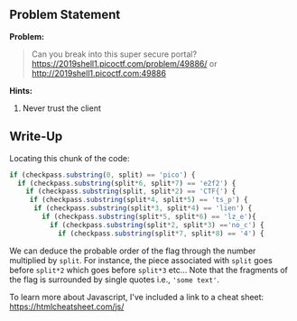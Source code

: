 ## Problem Statement


**Problem:**

>Can you break into this super secure portal?
https://2019shell1.picoctf.com/problem/49886/ or http://2019shell1.picoctf.com:49886

**Hints:**

1. Never trust the client

## Write-Up


Locating this chunk of the code:

```js
if (checkpass.substring(0, split) == 'pico') {
  if (checkpass.substring(split*6, split*7) == 'e2f2') {
    if (checkpass.substring(split, split*2) == 'CTF{') {
     if (checkpass.substring(split*4, split*5) == 'ts_p') {
      if (checkpass.substring(split*3, split*4) == 'lien') {
        if (checkpass.substring(split*5, split*6) == 'lz_e'){
          if (checkpass.substring(split*2, split*3) =='no_c') {
            if (checkpass.substring(split*7, split*8) == '4') {
```

We can deduce the probable order of the flag through the number multiplied by `split`. For instance, the piece associated with `split` goes before `split*2` which goes before `split*3` etc... Note that the fragments of the flag is surrounded by single quotes i.e., `'some text'`.

To learn more about Javascript, I've included a link to a cheat sheet:
https://htmlcheatsheet.com/js/
